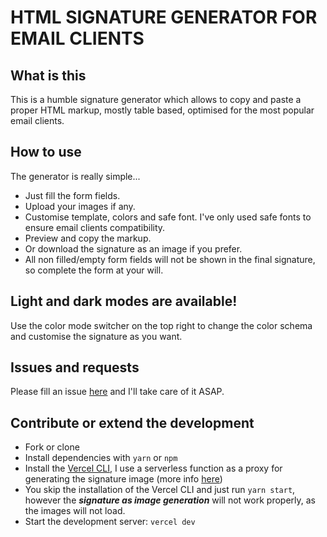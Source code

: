 # HTML SIGNATURE GENERATOR FOR EMAIL CLIENTS

## What is this

This is a humble signature generator which allows to copy and paste a proper HTML markup, mostly table based, optimised for the most popular email clients.

## How to use

The generator is really simple...

- Just fill the form fields.
- Upload your images if any.
- Customise template, colors and safe font. I've only used safe fonts to ensure email clients compatibility.
- Preview and copy the markup.
- Or download the signature as an image if you prefer.
- All non filled/empty form fields will not be shown in the final signature, so complete the form at your will.

## Light and dark modes are available!

Use the color mode switcher on the top right to change the color schema and customise the signature as you want.

## Issues and requests

Please fill an issue [here](https://github.com/beltranrengifo/html-email-signature-generator/issues) and I'll take care of it ASAP.

## Contribute or extend the development

- Fork or clone
- Install dependencies with `yarn` or `npm`
- Install the [Vercel CLI](https://vercel.com/docs/cli), I use a serverless function as a proxy for generating the signature image (more info [here](https://html2canvas.hertzen.com/proxy))
- You skip the installation of the Vercel CLI and just run `yarn start`, however the **_signature as image generation_** will not work properly, as the images will not load.
- Start the development server: `vercel dev`
